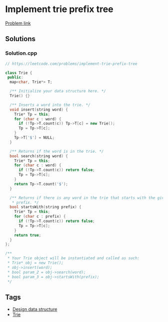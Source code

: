 # Implement trie prefix tree

[Problem link](https://leetcode.com/problems/implement-trie-prefix-tree)

## Solutions


### Solution.cpp
```cpp
// https://leetcode.com/problems/implement-trie-prefix-tree

class Trie {
 public:
  map<char, Trie*> T;

  /** Initialize your data structure here. */
  Trie() {}

  /** Inserts a word into the trie. */
  void insert(string word) {
    Trie* Tp = this;
    for (char c : word) {
      if (!Tp->T.count(c)) Tp->T[c] = new Trie();
      Tp = Tp->T[c];
    }
    Tp->T['$'] = NULL;
  }

  /** Returns if the word is in the trie. */
  bool search(string word) {
    Trie* Tp = this;
    for (char c : word) {
      if (!Tp->T.count(c)) return false;
      Tp = Tp->T[c];
    }
    return Tp->T.count('$');
  }

  /** Returns if there is any word in the trie that starts with the given
   * prefix. */
  bool startsWith(string prefix) {
    Trie* Tp = this;
    for (char c : prefix) {
      if (!Tp->T.count(c)) return false;
      Tp = Tp->T[c];
    }
    return true;
  }
};

/**
 * Your Trie object will be instantiated and called as such:
 * Trie* obj = new Trie();
 * obj->insert(word);
 * bool param_2 = obj->search(word);
 * bool param_3 = obj->startsWith(prefix);
 */
```
## Tags

* [Design data structure](/Collections/design-data-structure.md#design-data-structure)
* [Trie](/Collections/trie.md#trie)

